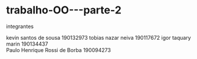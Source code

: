 # trabalho-OO---parte-2

integrantes 

kevin santos de sousa 190132973
tobias nazar neiva 190117672
igor taquary marin 190134437  
Paulo Henrique Rossi de Borba 190094273
